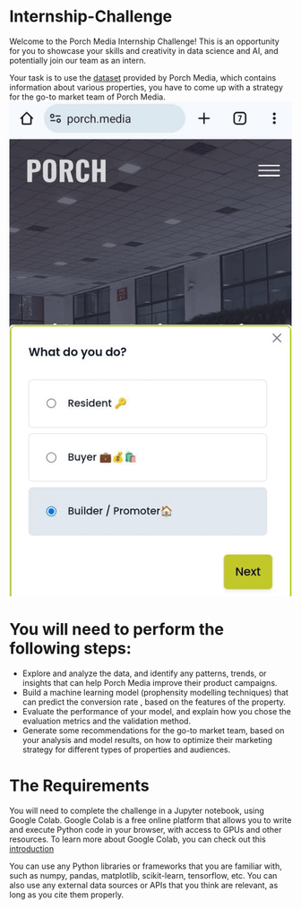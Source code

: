 # Internship-Challenge
Welcome to the Porch Media Internship Challenge! 
This is an opportunity for you to showcase your skills and creativity in data science and AI,
and potentially join our team as an intern.

Your task is to use the [dataset](https://github.com/porchmedia/Internship-Challenge/blob/main/internship-challenge%20.csv) provided by Porch Media,
which contains information about various properties,
you have to come up with a strategy for the go-to market team of Porch Media.
![](1000001536.gif)


# You will need to perform the following steps:

*  Explore and analyze the data, and identify any patterns, trends, or insights that can help Porch Media improve their product campaigns.
*  Build a machine learning model (prophensity modelling techniques) that can predict the conversion rate , based on the features of the property.
*  Evaluate the performance of your model, and explain how you chose the evaluation metrics and the validation method.
*  Generate some recommendations for the go-to market team, based on your analysis and model results, 
   on how to optimize their marketing strategy for different types of properties and audiences.


# The Requirements
You will need to complete the challenge in a Jupyter notebook, using Google Colab.
Google Colab is a free online platform that allows you to write and execute Python code in your browser, with access to GPUs and other resources. 
To learn more about Google Colab, you can check out this [introduction](https://colab.research.google.com/notebook)

You can use any Python libraries or frameworks that you are familiar with, such as numpy, pandas, matplotlib, scikit-learn, tensorflow, etc.
You can also use any external data sources or APIs that you think are relevant, as long as you cite them properly.

